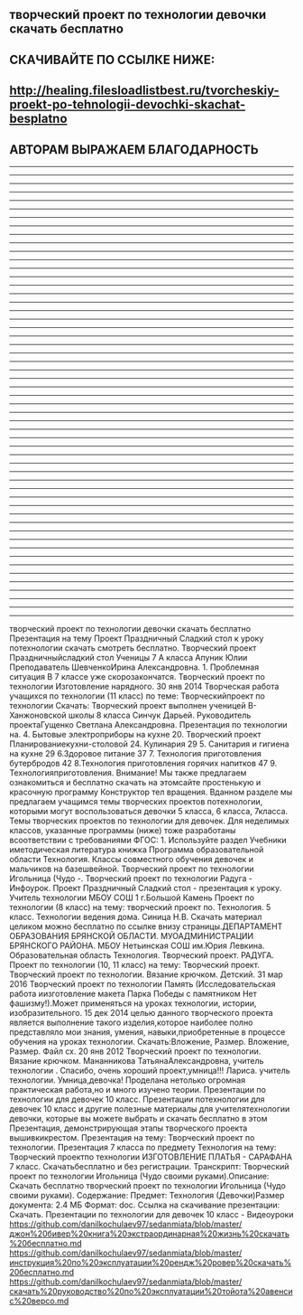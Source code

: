творческий проект по технологии девочки скачать бесплатно
--------------------------------------------------
СКАЧИВАЙТЕ ПО ССЫЛКЕ НИЖЕ:
--------------------------------------------------
http://healing.filesloadlistbest.ru/tvorcheskiy-proekt-po-tehnologii-devochki-skachat-besplatno
--------------------------------------------------
АВТОРАМ ВЫРАЖАЕМ БЛАГОДАРНОСТЬ
--------------------------------------------------
--------------------------------------------------
--------------------------------------------------
--------------------------------------------------
--------------------------------------------------
--------------------------------------------------
--------------------------------------------------
--------------------------------------------------
--------------------------------------------------
--------------------------------------------------
--------------------------------------------------
--------------------------------------------------
--------------------------------------------------
--------------------------------------------------
--------------------------------------------------
--------------------------------------------------
--------------------------------------------------
--------------------------------------------------
--------------------------------------------------
--------------------------------------------------
--------------------------------------------------
--------------------------------------------------
--------------------------------------------------
--------------------------------------------------
--------------------------------------------------
--------------------------------------------------
--------------------------------------------------
--------------------------------------------------
--------------------------------------------------
--------------------------------------------------
--------------------------------------------------
--------------------------------------------------
--------------------------------------------------
--------------------------------------------------
--------------------------------------------------
--------------------------------------------------
--------------------------------------------------
--------------------------------------------------
--------------------------------------------------
--------------------------------------------------
--------------------------------------------------
--------------------------------------------------
--------------------------------------------------
--------------------------------------------------
--------------------------------------------------
--------------------------------------------------
--------------------------------------------------
--------------------------------------------------
--------------------------------------------------
--------------------------------------------------
--------------------------------------------------
--------------------------------------------------
--------------------------------------------------
--------------------------------------------------
--------------------------------------------------
творческий проект по технологии девочки скачать бесплатно Презентация на тему Проект Праздничный Сладкий стол к уроку потехнологии скачать смотреть бесплатно.  Творческий проект Праздничныйсладкий стол Ученицы 7 А класса Апуник Юлии Преподаватель ШевченкоИрина Александровна. 1. Проблемная ситуация В 7 классе уже скорозакончатся. Творческий проект по технологии Изготовление нарядного. 30 янв 2014  Творческая работа учащихся по технологии (11 класс) по теме: Творческийпроект по технологии  Скачать:  Творческий проект выполнен ученицей В-Ханжоновской школы 8 класса Синчук Дарьей. Руководитель проектаГущенко Светлана Александровна. Презентация по технологии на. 4. Бытовые электроприборы на кухне 20. Творческий проект Планированиекухни-столовой 24. Кулинария 29  5. Санитария и гигиена на кухне 29  6.Здоровое питание 37  7. Технология приготовления бутербродов 42  8.Технология приготовления горячих напитков 47  9. Технологияприготовления. Внимание! Мы также предлагаем ознакомиться и бесплатно скачать на этомсайте простенькую и красочную программу Конструктор тел вращения. Вданном разделе мы предлагаем учащимся темы творческих проектов потехнологии, которыми могут воспользоваться девочки 5 класса, 6 класса, 7класса. Темы творческих проектов по технологии для девочек. Для неделимых классов, указанные программы (ниже) тоже разработаны всоответствии с требованиями ФГОС: 1. Используйте раздел Учебники иметодическая литература книжка Программа образовательной области Технология. Классы совместного обучения девочек и мальчиков на базешвейной. Творческий проект по технологии Игольница (Чудо  -. Творческий проект по технологии Радуга - Инфоурок. Проект Праздничный Сладкий стол - презентация к уроку. Учитель технологии МБОУ СОШ 1 г.Большой Камень
Проект по технологии (8 класс) на тему: творческий проект по. Технология. 5 класс. Технологии ведения дома. Синица Н.В. Скачать материал целиком можно бесплатно по ссылке внизу страницы.ДЕПАРТАМЕНТ ОБРАЗОВАНИЯ БРЯНСКОЙ ОБЛАСТИ. МУОАДМИНИСТРАЦИИ БРЯНСКОГО РАЙОНА. МБОУ Нетьинская СОШ им.Юрия Левкина. Образовательная область Технология. Творческий проект. РАДУГА. Проект по технологии (10, 11 класс) на тему: Творческий проект. Творческий проект по технологии. Вязание крючком. Детский. 31 мар 2016  Творческий проект по технологии  Память (Исследовательская работа иизготовление макета Парка Победы с памятником Нет фашизму!).Может применяться на уроках технологии, истории, изобразительного. 15 дек 2014  целью данного творческого проекта является выполнение такого изделия,которое наиболее полно представляло мои знания, умения, навыки,приобретенные в процессе обучения на уроках технологии. Скачать:Вложение, Размер. Вложение, Размер. Файл cx. 20 янв 2012  Творческий проект по технологии. Вязание крючком.  Мананникова ТатьянаАлександровна, учитель технологии . Спасибо, очень хороший проект,умница!!! Лариса. учитель технологии. Умница,девочка! Проделана нетолько огромная практическая работа,но и много изучено теории. Презентации по технологии для девочек 10 класс. Презентации потехнологии для девочек 10 класс и другие полезные материалы для учителятехнологии девочки, которые вы можете выбрать и скачать бесплатно в этом Презентация, демонстрирующая этапы творческого проекта вышивкикрестом. Презентация на тему: Творческий проект по технологии. Презентация 7 класса по предмету Технология на тему: Творческий проектпо технологии ИЗГОТОВЛЕНИЕ ПЛАТЬЯ - САРАФАНА 7 класс. Скачатьбесплатно и без регистрации.  Транскрипт:
Творческий проект по технологии Игольница (Чудо своими руками).Описание: Скачать бесплатно творческий проект по технологии Игольница (Чудо своими руками). Содержание:  Предмет: Технология (Девочки)Размер документа: 2.4 МБ Формат: doc. Ссылка на скачивание презентации: Скачать. Презентации по технологии для девочек 10 класс - Видеоуроки
https://github.com/danilkochulaev97/sedanmiata/blob/master/джон%20бивер%20книга%20экстраординарная%20жизнь%20скачать%20бесплатно.md
https://github.com/danilkochulaev97/sedanmiata/blob/master/инструкция%20по%20эксплуатации%20рендж%20ровер%20скачать%20бесплатно.md
https://github.com/danilkochulaev97/sedanmiata/blob/master/скачать%20руководство%20по%20эксплуатации%20тойота%20авенсис%20версо.md